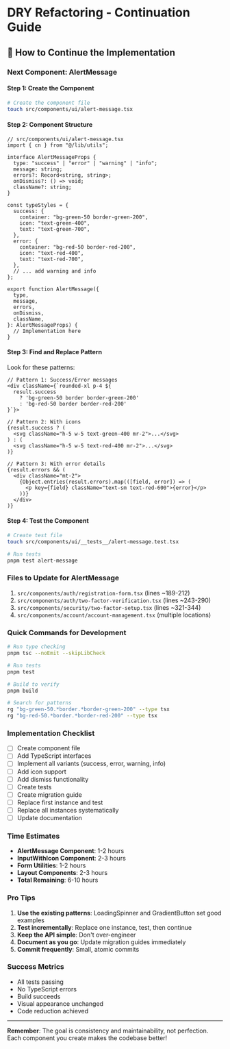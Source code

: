 # DRY Refactoring - Continuation Guide

## 🚀 How to Continue the Implementation

### Next Component: AlertMessage

#### Step 1: Create the Component

```bash
# Create the component file
touch src/components/ui/alert-message.tsx
```

#### Step 2: Component Structure

```tsx
// src/components/ui/alert-message.tsx
import { cn } from "@/lib/utils";

interface AlertMessageProps {
  type: "success" | "error" | "warning" | "info";
  message: string;
  errors?: Record<string, string>;
  onDismiss?: () => void;
  className?: string;
}

const typeStyles = {
  success: {
    container: "bg-green-50 border-green-200",
    icon: "text-green-400",
    text: "text-green-700",
  },
  error: {
    container: "bg-red-50 border-red-200",
    icon: "text-red-400",
    text: "text-red-700",
  },
  // ... add warning and info
};

export function AlertMessage({
  type,
  message,
  errors,
  onDismiss,
  className,
}: AlertMessageProps) {
  // Implementation here
}
```

#### Step 3: Find and Replace Pattern

Look for these patterns:

```tsx
// Pattern 1: Success/Error messages
<div className={`rounded-xl p-4 ${
  result.success
    ? 'bg-green-50 border border-green-200'
    : 'bg-red-50 border border-red-200'
}`}>

// Pattern 2: With icons
{result.success ? (
  <svg className="h-5 w-5 text-green-400 mr-2">...</svg>
) : (
  <svg className="h-5 w-5 text-red-400 mr-2">...</svg>
)}

// Pattern 3: With error details
{result.errors && (
  <div className="mt-2">
    {Object.entries(result.errors).map(([field, error]) => (
      <p key={field} className="text-sm text-red-600">{error}</p>
    ))}
  </div>
)}
```

#### Step 4: Test the Component

```bash
# Create test file
touch src/components/ui/__tests__/alert-message.test.tsx

# Run tests
pnpm test alert-message
```

### Files to Update for AlertMessage

1. `src/components/auth/registration-form.tsx` (lines ~189-212)
2. `src/components/auth/two-factor-verification.tsx` (lines ~243-290)
3. `src/components/security/two-factor-setup.tsx` (lines ~321-344)
4. `src/components/account/account-management.tsx` (multiple locations)

### Quick Commands for Development

```bash
# Run type checking
pnpm tsc --noEmit --skipLibCheck

# Run tests
pnpm test

# Build to verify
pnpm build

# Search for patterns
rg "bg-green-50.*border.*border-green-200" --type tsx
rg "bg-red-50.*border.*border-red-200" --type tsx
```

### Implementation Checklist

- [ ] Create component file
- [ ] Add TypeScript interfaces
- [ ] Implement all variants (success, error, warning, info)
- [ ] Add icon support
- [ ] Add dismiss functionality
- [ ] Create tests
- [ ] Create migration guide
- [ ] Replace first instance and test
- [ ] Replace all instances systematically
- [ ] Update documentation

### Time Estimates

- **AlertMessage Component**: 1-2 hours
- **InputWithIcon Component**: 2-3 hours
- **Form Utilities**: 1-2 hours
- **Layout Components**: 2-3 hours
- **Total Remaining**: 6-10 hours

### Pro Tips

1. **Use the existing patterns**: LoadingSpinner and GradientButton set good examples
2. **Test incrementally**: Replace one instance, test, then continue
3. **Keep the API simple**: Don't over-engineer
4. **Document as you go**: Update migration guides immediately
5. **Commit frequently**: Small, atomic commits

### Success Metrics

- All tests passing
- No TypeScript errors
- Build succeeds
- Visual appearance unchanged
- Code reduction achieved

---

**Remember**: The goal is consistency and maintainability, not perfection. Each component you create makes the codebase better!
